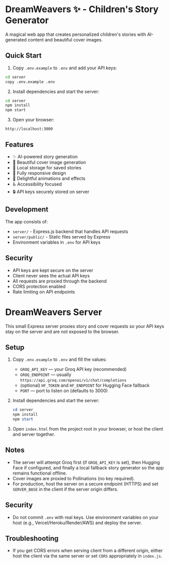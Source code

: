 # DreamWeavers ✨ - Children's Story Generator

A magical web app that creates personalized children's stories with AI-generated content and beautiful cover images.

## Quick Start

1. Copy `.env.example` to `.env` and add your API keys:
```bash
cd server
copy .env.example .env
```

2. Install dependencies and start the server:
```bash
cd server
npm install
npm start
```

3. Open your browser:
```
http://localhost:3000
```

## Features

- ✨ AI-powered story generation
- 🎨 Beautiful cover image generation
- 💾 Local storage for saved stories
- 📱 Fully responsive design
- 🌈 Delightful animations and effects
- ♿ Accessibility focused
- 🔒 API keys securely stored on server

## Development

The app consists of:
- `server/` - Express.js backend that handles API requests
- `server/public/` - Static files served by Express
- Environment variables in `.env` for API keys

## Security

- API keys are kept secure on the server
- Client never sees the actual API keys
- All requests are proxied through the backend
- CORS protection enabled
- Rate limiting on API endpoints


DreamWeavers Server
====================

This small Express server proxies story and cover requests so your API keys stay on the server and are not exposed to the browser.

Setup
-----
1. Copy `.env.example` to `.env` and fill the values:

   - `GROQ_API_KEY` — your Groq API key (recommended)
   - `GROQ_ENDPOINT` — usually `https://api.groq.com/openai/v1/chat/completions`
   - (optional) `HF_TOKEN` and `HF_ENDPOINT` for Hugging Face fallback
   - `PORT` — port to listen on (defaults to 3000)

2. Install dependencies and start the server:

   ```powershell
   cd server
   npm install
   npm start
   ```

3. Open `index.html` from the project root in your browser, or host the client and server together.

Notes
-----
- The server will attempt Groq first (if `GROQ_API_KEY` is set), then Hugging Face if configured, and finally a local fallback story generator so the app remains functional offline.
- Cover images are proxied to Pollinations (no key required).
- For production, host the server on a secure endpoint (HTTPS) and set `SERVER_BASE` in the client if the server origin differs.

Security
--------
- Do not commit `.env` with real keys. Use environment variables on your host (e.g., Vercel/Heroku/Render/AWS) and deploy the server.

Troubleshooting
---------------
- If you get CORS errors when serving client from a different origin, either host the client via the same server or set `CORS` appropriately in `index.js`.
